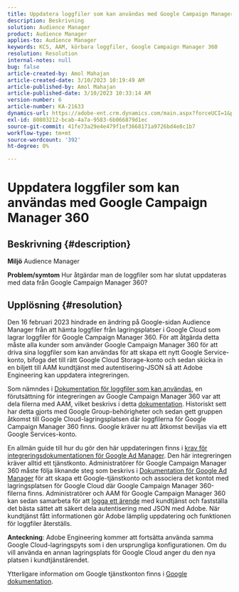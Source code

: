 ```yaml
---
title: Uppdatera loggfiler som kan användas med Google Campaign Manager 360
description: Beskrivning
solution: Audience Manager
product: Audience Manager
applies-to: Audience Manager
keywords: KCS, AAM, körbara loggfiler, Google Campaign Manager 360
resolution: Resolution
internal-notes: null
bug: false
article-created-by: Amol Mahajan
article-created-date: 3/10/2023 10:19:49 AM
article-published-by: Amol Mahajan
article-published-date: 3/10/2023 10:33:14 AM
version-number: 6
article-number: KA-21633
dynamics-url: https://adobe-ent.crm.dynamics.com/main.aspx?forceUCI=1&pagetype=entityrecord&etn=knowledgearticle&id=fe984313-2dbf-ed11-83ff-6045bd006268
exl-id: 80803212-bcab-4a7a-9583-6b066879d1ec
source-git-commit: 41fe73a29e4e479f1ef3668171a9726bd4e8c1b7
workflow-type: tm+mt
source-wordcount: '392'
ht-degree: 0%

---
```


# Uppdatera loggfiler som kan användas med Google Campaign Manager 360

## Beskrivning {#description}

<b>Miljö</b>
Audience Manager


<b>Problem/symtom</b>
Hur åtgärdar man de loggfiler som har slutat uppdateras med data från Google Campaign Manager 360?


## Upplösning {#resolution}


Den 16 februari 2023 hindrade en ändring på Google-sidan Audience Manager från att hämta loggfiler från lagringsplatser i Google Cloud som lagrar loggfiler för Google Campaign Manager 360. För att åtgärda detta måste alla kunder som använder Google Campaign Manager 360 för att driva sina loggfiler som kan användas för att skapa ett nytt Google Service-konto, bifoga det till rätt Google Cloud Storage-konto och sedan skicka in en biljett till AAM kundtjänst med autentisering-JSON så att Adobe Engineering kan uppdatera integreringen.

Som nämndes i [Dokumentation för loggfiler som kan användas](https://experienceleague.adobe.com/docs/audience-manager/user-guide/implementation-integration-guides/media-data-integration/actionable-log-files.html?lang=en), en förutsättning för integreringen av Google Campaign Manager 360 var att dela filerna med AAM, vilket beskrivs i detta [dokumentation](https://experienceleague.adobe.com/docs/audience-manager/user-guide/reporting/audience-optimization-reports/audience-optimization-advertisers/import-dcm.html?lang=en). Historiskt sett har detta gjorts med Google Group-behörigheter och sedan gett gruppen åtkomst till Google Cloud-lagringsplatsen där loggfilerna för Google Campaign Manager 360 finns. Google kräver nu att åtkomst beviljas via ett Google Services-konto.

En allmän guide till hur du gör den här uppdateringen finns i [krav för integreringsdokumentationen för Google Ad Manager](https://experienceleague.adobe.com/docs/audience-manager/user-guide/reporting/audience-optimization-reports/audience-optimization-publishers/import-dfp.html?lang=en). Den här integreringen kräver alltid ett tjänstkonto. Administratörer för Google Campaign Manager 360 måste följa liknande steg som beskrivs i [Dokumentation för Google Ad Manager](https://experienceleague.adobe.com/docs/audience-manager/user-guide/reporting/audience-optimization-reports/audience-optimization-publishers/import-dfp.html?lang=en) för att skapa ett Google-tjänstkonto och associera det kontot med lagringsplatsen för Google Cloud där Google Campaign Manager 360-filerna finns. Administratörer och AAM för Google Campaign Manager 360 kan sedan samarbeta för att [logga ett ärende](https://experienceleague.adobe.com/docs/customer-one/using/home.html) med kundtjänst och fastställa det bästa sättet att säkert dela autentisering med JSON med Adobe. När kundtjänst fått informationen gör Adobe lämplig uppdatering och funktionen för loggfiler återställs.

<b>Anteckning</b>: Adobe Engineering kommer att fortsätta använda samma Google Cloud-lagringspyts som i den ursprungliga konfigurationen. Om du vill använda en annan lagringsplats för Google Cloud anger du den nya platsen i kundtjänstärendet.

Ytterligare information om Google tjänstkonton finns i [Google dokumentation](https://cloud.google.com/iam/docs/service-accounts-create#creating_a_service_account).
